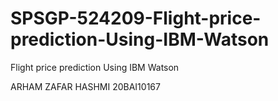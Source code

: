 # SPSGP-524209-Flight-price-prediction-Using-IBM-Watson
Flight price prediction Using IBM Watson

ARHAM ZAFAR HASHMI
20BAI10167

